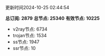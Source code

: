 更新时间2024-10-25 02:44:54

**总订阅: 2879**
**总节点: 25340**
**有效节点: 10225**
- v2ray节点: 6734
- trojan节点: 1534
- ss节点: 1947
- ssr节点: 10
